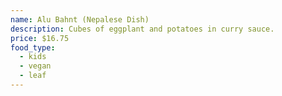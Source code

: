 ```yaml
---
name: Alu Bahnt (Nepalese Dish)
description: Cubes of eggplant and potatoes in curry sauce.
price: $16.75
food_type:
  - kids
  - vegan
  - leaf
---
```

